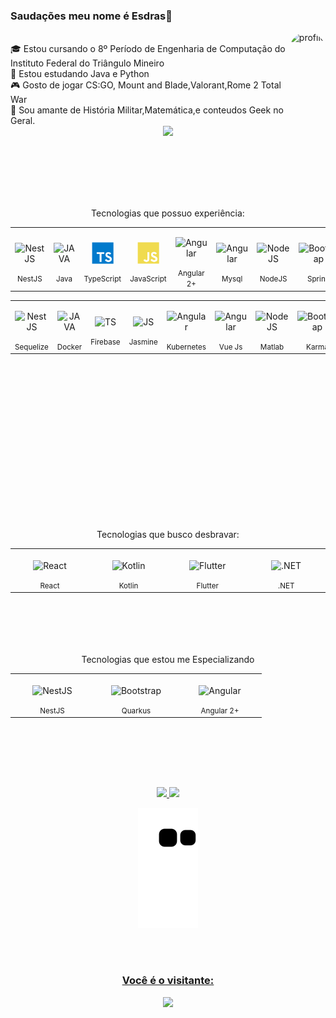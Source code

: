 ### Saudações meu nome é Esdras👋

<img align="right" alt="profile" height="150" style="border-radius:50px;"
    src="https://avatars.cloudflare.steamstatic.com/e2d404d5d088fede8788d1df9c7297048b40b1a2_full.jpg? width=960&height=564">
<div style="display: inline_block;">
<br>
🎓 Estou cursando o 8º Período de Engenharia de Computação do 
Instituto Federal do Triângulo Mineiro

<br>
🌱 Estou estudando Java e Python

<br>
🎮 Gosto de jogar CS:GO, Mount and Blade,Valorant,Rome 2 Total War

<br>
🎨 Sou amante de História Militar,Matemática,e conteudos Geek no Geral.
<div align="center">
       <a href="https://www.instagram.com/esdras_sdo/" target="_blank"><img
            src="https://img.shields.io/badge/-Instagram-%23E4405F?style=for-the-badge&logo=instagram&logoColor=white"
            target="_blank"></a>
</div>

    

<br>
<br>

##
<br>
<br>

<div style="display: inline_block; margin-bottom: 14em;" align="center">
<p>Tecnologias que possuo experiência:</p>

<div>
  <table>
  <tr style="width=100%">
   
   <td align="center" width="120px">
  <p>
    <img align="center" alt="NestJS" height="50" width="auto"
    src="https://cdn.jsdelivr.net/gh/devicons/devicon/icons/nestjs/nestjs-plain.svg" />
  </p>
  <small>NestJS</small>
  </td>
 <td align="center" width="120px">
    <p>
        <img align="center" alt="JAVA" height="50" width="auto"
            src="https://cdn.jsdelivr.net/gh/devicons/devicon/icons/java/java-original.svg">
    </p>
    <small>Java</small>
  </td>
  

  <td align="center" width="120px">
  <p>
      <img align="center" alt="TS" height="35" width="auto"
          src="https://raw.githubusercontent.com/devicons/devicon/master/icons/typescript/typescript-plain.svg">
  </p>
  <small>TypeScript</small>
  </td>
      
  <td align="center" width="120px">
  <p>
      <img align="center" alt="JS" height="35" width="auto"
          src="https://raw.githubusercontent.com/devicons/devicon/master/icons/javascript/javascript-plain.svg">
  </p>
  <small>JavaScript</small>
  </td>
      

  <td align="center" width="120px">
    <p>
        <img align="center" alt="Angular" height="35" width="auto"
            src="https://cdn.jsdelivr.net/gh/devicons/devicon/icons/angularjs/angularjs-original.svg">
    </p>
    <small>Angular 2+</small>
  </td>


 <td align="center" width="120px">
    <p>
        <img align="center" alt="Angular" height="35" width="auto"
            src="https://cdn.jsdelivr.net/gh/devicons/devicon/icons/mysql/mysql-original-wordmark.svg">
    </p>
    <small>Mysql</small>
  </td>

  <td align="center" width="120px">
    <p>
        <img align="center" alt="NodeJS" height="35" width="auto"
            src="https://cdn.jsdelivr.net/gh/devicons/devicon/icons/nodejs/nodejs-original.svg">
    </p>
    <small>NodeJS</small>
  </td>


 <td align="center" width="120px">
    <p>
        <img align="center" alt="Bootstrap" height="35" width="auto"
           src="https://cdn.jsdelivr.net/gh/devicons/devicon/icons/spring/spring-original.svg">
    </p>
    <small>Spring</small>
  </td>
  <td align="center" width="120px">
    <p>
        <img align="center" alt="Bootstrap" height="35" width="auto"
            src="https://www.svgrepo.com/show/354245/quarkus-icon.svg">
    </p>
    <small>Quarkus</small>

 

  </table>
      
   <table>
  <tr style="width=100%">
 
   <td align="center" width="120px">
  <p>
    <img align="center" alt="NestJS" height="50" width="auto"
   src="https://cdn.jsdelivr.net/gh/devicons/devicon/icons/sequelize/sequelize-original.svg" />
  </p>
  <small>Sequelize</small>
  </td>
    
 <td align="center" width="120px">
    <p>
        <img align="center" alt="JAVA" height="50" width="auto"
          src="https://cdn.jsdelivr.net/gh/devicons/devicon/icons/docker/docker-original.svg">
    </p>
    <small>Docker</small>
  </td>
  

  <td align="center" width="120px">
  <p>
      <img align="center" alt="TS" height="35" width="auto"
         src="https://cdn.jsdelivr.net/gh/devicons/devicon/icons/firebase/firebase-plain.svg" >
  </p>
  <small>Firebase</small>
  </td>
      
  <td align="center" width="120px">
  <p>
      <img align="center" alt="JS" height="35" width="auto"
        src="https://cdn.jsdelivr.net/gh/devicons/devicon/icons/jasmine/jasmine-plain.svg">
  </p>
  <small>Jasmine</small>
  </td>
      

  <td align="center" width="120px">
    <p>
        <img align="center" alt="Angular" height="35" width="auto"
            src="https://cdn.jsdelivr.net/gh/devicons/devicon/icons/kubernetes/kubernetes-plain.svg">
    </p>
    <small>Kubernetes</small>
  </td>


 <td align="center" width="120px">
    <p>
        <img align="center" alt="Angular" height="35" width="auto"
           src="https://cdn.jsdelivr.net/gh/devicons/devicon/icons/vuejs/vuejs-original.svg">
    </p>
    <small>Vue Js</small>
  </td>

  <td align="center" width="120px">
    <p>
        <img align="center" alt="NodeJS" height="35" width="auto"
            src="https://cdn.jsdelivr.net/gh/devicons/devicon/icons/matlab/matlab-original.svg">
    </p>
    <small>Matlab</small>
  </td>


 <td align="center" width="120px">
    <p>
        <img align="center" alt="Bootstrap" height="35" width="auto"
       src="https://cdn.jsdelivr.net/gh/devicons/devicon/icons/karma/karma-original.svg">
    </p>
    <small>Karma</small>
  </td>
  <td align="center" width="120px">
    <p>
        <img align="center" alt="Bootstrap" height="35" width="auto"
         src="https://cdn.jsdelivr.net/gh/devicons/devicon/icons/python/python-original.svg" >
    </p>
    <small>Python</small>

 

  </table>   
</div>
</div>


<br>
<br>
<div style="display: inline_block; margin-top: 50px;" align="center">

<p>Tecnologias que busco desbravar:</p>

  <table>
  <tr style="width=100%">


  <td align="center" width="120px">
  <p>
    <img align="center" alt="React" height="50" width="auto"
    src="https://cdn.jsdelivr.net/gh/devicons/devicon/icons/react/react-original.svg" />
  </p>
  <small>React</small>
  </td>
  

 
  


  <td align="center" width="120px">
    <p>
  <img align="center" alt="Kotlin" height="35" width="auto"
      src="https://cdn.jsdelivr.net/gh/devicons/devicon/icons/kotlin/kotlin-original.svg">
    </p>
    <small>Kotlin</small>
  </td>


  <td align="center" width="120px">
    <p>
  <img align="center" alt="Flutter" height="35" width="auto"
      src="https://cdn.jsdelivr.net/gh/devicons/devicon/icons/flutter/flutter-original.svg">
    </p>
    <small>Flutter</small>
  </td>


 

  

 

  <td align="center" width="120px">
    <p>
        <img align="center" alt=".NET" height="50" width="auto"
            src="https://cdn.jsdelivr.net/gh/devicons/devicon/icons/dotnetcore/dotnetcore-original.svg">
    </p>
    <small>.NET</small>
  </td>

      

  </table>
</div>
</div>


<br>
<br>
<div style="display: inline_block; margin-top: 50px;" align="center">

<p>Tecnologias que estou me Especializando</p>

  <table>
  <tr style="width=100%">
 <td align="center" width="120px">
  <p>
    <img align="center" alt="NestJS" height="50" width="auto"
    src="https://cdn.jsdelivr.net/gh/devicons/devicon/icons/nestjs/nestjs-plain.svg" />
  </p>
  <small>NestJS</small>
  </td>

  
  </td>
<td align="center" width="120px">
    <p>
        <img align="center" alt="Bootstrap" height="35" width="auto"
            src="https://www.svgrepo.com/show/354245/quarkus-icon.svg">
    </p>
    <small>Quarkus</small>
    </td>
     <td align="center" width="120px">
    <p>
        <img align="center" alt="Angular" height="35" width="auto"
            src="https://cdn.jsdelivr.net/gh/devicons/devicon/icons/angularjs/angularjs-original.svg">
    </p>
    <small>Angular 2+</small>
  </td>
      
  </tr>
 
      

  </table>
</div>

<br>
<br>

##

<br>
<br>
<div align="center">
  <a href="https://beacons.ai/EsdrasSantosDV">
  <img height="180em" src="https://github-readme-stats.vercel.app/api?username=EsdrasSantosDV&show_icons=true&theme=white&include_all_commits=true&count_private=true"/>
  <img height="180em" src="https://github-readme-stats.vercel.app/api/top-langs/?username=EsdrasSantosDV&layout=compact&langs_count=16&theme=white"/>

  
  ![Snake animation](https://github.com/EsdrasSantosDV/EsdrasSantosDV/blob/output/github-contribution-grid-snake.svg)
</div>
    

<br>
<br>
<h3 align="center">Você é o visitante:</h3>
<p align="center">
    <img alingn="center" src="https://profile-counter.glitch.me/EsdrasSantosDV/count.svg" />
</p>
</div>
